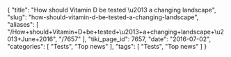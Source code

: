 {
    "title": "How should Vitamin D be tested \u2013 a changing landscape",
    "slug": "how-should-vitamin-d-be-tested-a-changing-landscape",
    "aliases": [
        "/How+should+Vitamin+D+be+tested+\u2013+a+changing+landscape+\u2013+June+2016",
        "/7657"
    ],
    "tiki_page_id": 7657,
    "date": "2016-07-02",
    "categories": [
        "Tests",
        "Top news"
    ],
    "tags": [
        "Tests",
        "Top news"
    ]
}